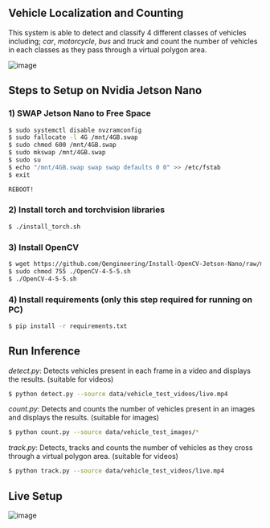 ## Vehicle Localization and Counting

This system is able to detect and classify 4 different classes of vehicles including; *car*, *motorcycle*, *bus* and *truck* and count the number of vehicles in each classes as they pass through a virtual polygon area.

![image](https://user-images.githubusercontent.com/68045710/167283114-53de6332-b88f-4446-b2ec-9c43f3182deb.png)

## Steps to Setup on Nvidia Jetson Nano
### 1) SWAP Jetson Nano to Free Space
```bash
$ sudo systemctl disable nvzramconfig  
$ sudo fallocate -l 4G /mnt/4GB.swap  
$ sudo chmod 600 /mnt/4GB.swap  
$ sudo mkswap /mnt/4GB.swap  
$ sudo su  
$ echo "/mnt/4GB.swap swap swap defaults 0 0" >> /etc/fstab  
$ exit  

REBOOT!   
```

### 2) Install torch and torchvision libraries
```bash
$ ./install_torch.sh
```

### 3) Install OpenCV
```bash
$ wget https://github.com/Qengineering/Install-OpenCV-Jetson-Nano/raw/main/OpenCV-4-5-5.sh
$ sudo chmod 755 ./OpenCV-4-5-5.sh
$ ./OpenCV-4-5-5.sh
```

### 4) Install requirements (only this step required for running on PC)
```bash
$ pip install -r requirements.txt
```

## Run Inference
*detect.py*: Detects vehicles present in each frame in a video and displays the results. (suitable for videos)   

```bash
$ python detect.py --source data/vehicle_test_videos/live.mp4
```

*count.py*: Detects and counts the number of vehicles present in an images and displays the results. (suitable for images)   

```bash
$ python count.py --source data/vehicle_test_images/* 
```

*track.py*: Detects, tracks and counts the number of vehicles as they cross through a virtual polygon area. (suitable for videos)
 
 ```bash
$ python track.py --source data/vehicle_test_videos/live.mp4
```

## Live Setup

![image](https://user-images.githubusercontent.com/68045710/167283855-07b7c517-8e57-4c3f-adb1-8476ae114a20.png)

